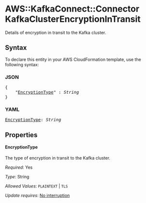 # AWS::KafkaConnect::Connector KafkaClusterEncryptionInTransit

Details of encryption in transit to the Kafka cluster.

## Syntax

To declare this entity in your AWS CloudFormation template, use the following syntax:

### JSON

<pre>
{
    "<a href="#encryptiontype" title="EncryptionType">EncryptionType</a>" : <i>String</i>
}
</pre>

### YAML

<pre>
<a href="#encryptiontype" title="EncryptionType">EncryptionType</a>: <i>String</i>
</pre>

## Properties

#### EncryptionType

The type of encryption in transit to the Kafka cluster.

_Required_: Yes

_Type_: String

_Allowed Values_: <code>PLAINTEXT</code> | <code>TLS</code>

_Update requires_: [No interruption](https://docs.aws.amazon.com/AWSCloudFormation/latest/UserGuide/using-cfn-updating-stacks-update-behaviors.html#update-no-interrupt)

